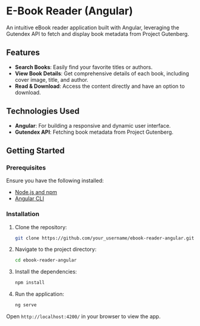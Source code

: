 # E-Book Reader (Angular)

An intuitive eBook reader application built with Angular, leveraging the Gutendex API to fetch and display book metadata from Project Gutenberg.

## Features

- **Search Books**: Easily find your favorite titles or authors.
- **View Book Details**: Get comprehensive details of each book, including cover image, title, and author.
- **Read & Download**: Access the content directly and have an option to download.

## Technologies Used

- **Angular**: For building a responsive and dynamic user interface.
- **Gutendex API**: Fetching book metadata from Project Gutenberg.

## Getting Started

### Prerequisites

Ensure you have the following installed:

- [Node.js and npm](https://nodejs.org/)
- [Angular CLI](https://cli.angular.io/)

### Installation

1. Clone the repository:
   ```sh
   git clone https://github.com/your_username/ebook-reader-angular.git
   ```
2. Navigate to the project directory:
   ```sh
   cd ebook-reader-angular
   ```
3. Install the dependencies:
   ```sh
   npm install
   ```
4. Run the application:
   ```sh
   ng serve
   ```

Open `http://localhost:4200/` in your browser to view the app.
